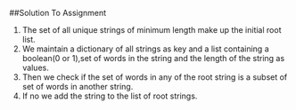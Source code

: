 ##Solution To Assignment
1. The set of all unique strings of minimum length make up the initial root list.
2. We maintain a dictionary of all strings as key and a list containing a boolean(0 or 1),set of words in the string and the length of the string as values.
3. Then we check if the set of words in any of the root string is a subset of set of words in another string.
4. If no we add the string to the list of root strings.

